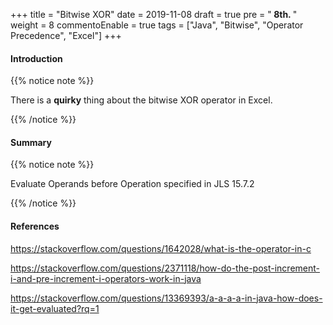 +++
title = "Bitwise XOR"
date = 2019-11-08
draft = true
pre = "<b>&nbsp;8th. </b>"
weight = 8
commentoEnable = true
tags = ["Java", "Bitwise", "Operator Precedence", "Excel"]
+++

#### Introduction

{{% notice note %}}

There is a **quirky** thing about the bitwise XOR operator in Excel.

{{% /notice %}}



#### Summary

{{% notice note %}}

Evaluate Operands before Operation specified in JLS 15.7.2

{{% /notice %}}




#### References

https://stackoverflow.com/questions/1642028/what-is-the-operator-in-c

https://stackoverflow.com/questions/2371118/how-do-the-post-increment-i-and-pre-increment-i-operators-work-in-java

https://stackoverflow.com/questions/13369393/a-a-a-a-in-java-how-does-it-get-evaluated?rq=1
